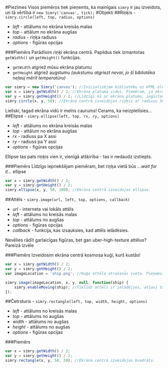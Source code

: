 #Piezīmes
Visos piemēros tiek pieņemts, ka mainīgais `simry` ir jau izveidots, un tā vērtība ir `new Simry('canvas', tick);`
#Objekti
##Riņķis - `simry.circle(left, top, radius, options)`
* _left_ - attālums no ekrāna kreisās malas
* _top_ - attālum no ekrāna augšas
* _radius_ - riņķa radiuss
* _options_ - figūras opcijas

###Piemērs
Parādīsim riņķi ekrāna centrā. Papildus tiek izmantotas `getWidth()` un `getHeight()` funkcijas.
* `getWidth` atgriež mūsu ekrāna platumu
* `getHeight` atgriež augstumu _(aukstumu atgriezt nevar, jo šī bibliotēka neļauj mērīt temperatūru)_

```javascript
var simry = new Simry('canvas'); //Inicializējam bibliotēku uz HTML elementa <canvas></canvas>
var x = simry.getWidth() / 2; //Ekrāna platuma vidus. Piemēram, ja ekrāna platums ir 1600, tad vidus būs kordinātē 800
var y = simry.getHeight() / 2; //Līdzīgi kā ar ekrāna platumu, iegūstam ekrāna augstuma vidu.
simry.circle(x, y, 50); //Ekrāna centrā izveidojas riņķis ar radiusu 50.
```

Lieliski, tagad ekrāna vidū ir melns caurums! Cerams, ka neizpletīsies...
##Elipse - `simry.ellipse(left, top, rx, ry, options)`
* _left_ - attālums no ekrāna kreisās malas
* _top_ - attālum no ekrāna augšas
* _rx_ - radiuss pa X assi
* _ry_ - radiuss pa Y assi
* _options_ - figūras opcijas

Ellipse tas pats riņķis vien ir, vienīgā atšķirība - tas ir nedaudz izstiepts.

###Piemērs
Līdzīgs iepriekšējam piemēram, bet riņķa vietā būs _...wait for it..._ ellipse
```javascript
var x = simry.getWidth() / 2;
var y = simry.getHeight() / 2;
simry.ellipse(x, y, 50, 100); //Ekrāna centrā izveidojas ellipse.
```

##Attēls - `simry.image(url, left, top, options, callback)`
* _url_ - interneta vai lokāls attēls
* _left_ - attālums no kreisās malas
* _top_ - attālums no augšas
* _options_ - figūras opcijas
* _callback_ - funkcija, kas izsauksies, kad attēls ielādēsies.

Nevēlies rādīt garlaicīgas figūras, bet gan uber-high-texture attēlus? Pareizā izvēle

###Piemērs
Izveidosim ekrāna centrā kosmosa kuģi, kurš kustās!                   
```javascript
var x = simry.getWidth() / 2;
var y = simry.getHeight() / 2;
var imageLocation = 'ship.png'; //Kuģa attēla atrašanās vieta. Pieņemsim, ka mums jau ir attēls šajā pašā mapē

simry.image(imageLocation, x, y, null, function(ship) {
    simry.enableMoving(ship); //Tiklīdz attēls ir ielādējies, atļauj to kustināt.
});
```

##Četrsturis - `simry.rectangle(left, top, width, height, options)`
* _left_ - attālums no kreisās malas
* _top_ - attālums no augšas
* _width_ - attālums no augšas
* _height_ - attālums no augšas
* _options_ - figūras opcijas

###Piemērs
```javascript
var x = simry.getWidth() / 2;
var y = simry.getHeight() / 2;
simry.rectangle(x, y, 50, 50); //Ekrāna centrā izveidojas kvadrāts.
```